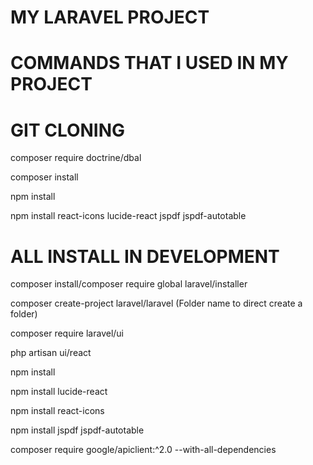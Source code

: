 # MY LARAVEL PROJECT

# COMMANDS THAT I USED IN MY PROJECT

# GIT CLONING

composer require doctrine/dbal

composer install

npm install

npm install react-icons lucide-react jspdf jspdf-autotable

# ALL INSTALL IN DEVELOPMENT

composer install/composer require global laravel/installer

composer create-project laravel/laravel (Folder name to direct create a folder)

composer require laravel/ui

php artisan ui/react

npm install

npm install lucide-react

npm install react-icons

npm install jspdf jspdf-autotable

composer require google/apiclient:^2.0 --with-all-dependencies

